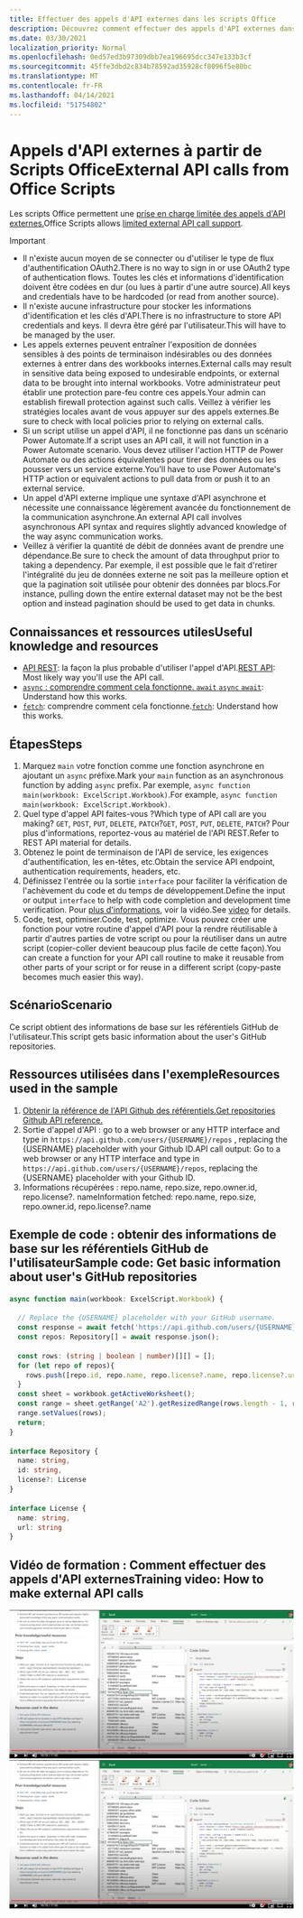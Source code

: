 ```yaml
---
title: Effectuer des appels d'API externes dans les scripts Office
description: Découvrez comment effectuer des appels d'API externes dans les scripts Office.
ms.date: 03/30/2021
localization_priority: Normal
ms.openlocfilehash: 0ed57ed3b97309dbb7ea196695dcc347e133b3cf
ms.sourcegitcommit: 45ffe3dbd2c834b78592ad35928cf8096f5e80bc
ms.translationtype: MT
ms.contentlocale: fr-FR
ms.lasthandoff: 04/14/2021
ms.locfileid: "51754802"
---
```

# <a name="external-api-calls-from-office-scripts"></a><span data-ttu-id="b9a20-103">Appels d'API externes à partir de Scripts Office</span><span class="sxs-lookup"><span data-stu-id="b9a20-103">External API calls from Office Scripts</span></span>

<span data-ttu-id="b9a20-104">Les scripts Office permettent une [prise en charge limitée des appels d'API externes.](../../develop/external-calls.md)</span><span class="sxs-lookup"><span data-stu-id="b9a20-104">Office Scripts allows [limited external API call support](../../develop/external-calls.md).</span></span>

> [!IMPORTANT]
>
> * <span data-ttu-id="b9a20-105">Il n'existe aucun moyen de se connecter ou d'utiliser le type de flux d'authentification OAuth2.</span><span class="sxs-lookup"><span data-stu-id="b9a20-105">There is no way to sign in or use OAuth2 type of authentication flows.</span></span> <span data-ttu-id="b9a20-106">Toutes les clés et informations d'identification doivent être codées en dur (ou lues à partir d'une autre source).</span><span class="sxs-lookup"><span data-stu-id="b9a20-106">All keys and credentials have to be hardcoded (or read from another source).</span></span>
> * <span data-ttu-id="b9a20-107">Il n'existe aucune infrastructure pour stocker les informations d'identification et les clés d'API.</span><span class="sxs-lookup"><span data-stu-id="b9a20-107">There is no infrastructure to store API credentials and keys.</span></span> <span data-ttu-id="b9a20-108">Il devra être géré par l'utilisateur.</span><span class="sxs-lookup"><span data-stu-id="b9a20-108">This will have to be managed by the user.</span></span>
> * <span data-ttu-id="b9a20-109">Les appels externes peuvent entraîner l'exposition de données sensibles à des points de terminaison indésirables ou des données externes à entrer dans des workbooks internes.</span><span class="sxs-lookup"><span data-stu-id="b9a20-109">External calls may result in sensitive data being exposed to undesirable endpoints, or external data to be brought into internal workbooks.</span></span> <span data-ttu-id="b9a20-110">Votre administrateur peut établir une protection pare-feu contre ces appels.</span><span class="sxs-lookup"><span data-stu-id="b9a20-110">Your admin can establish firewall protection against such calls.</span></span> <span data-ttu-id="b9a20-111">Veillez à vérifier les stratégies locales avant de vous appuyer sur des appels externes.</span><span class="sxs-lookup"><span data-stu-id="b9a20-111">Be sure to check with local policies prior to relying on external calls.</span></span>
> * <span data-ttu-id="b9a20-112">Si un script utilise un appel d'API, il ne fonctionne pas dans un scénario Power Automate.</span><span class="sxs-lookup"><span data-stu-id="b9a20-112">If a script uses an API call, it will not function in a Power Automate scenario.</span></span> <span data-ttu-id="b9a20-113">Vous devez utiliser l'action HTTP de Power Automate ou des actions équivalentes pour tirer des données ou les pousser vers un service externe.</span><span class="sxs-lookup"><span data-stu-id="b9a20-113">You'll have to use Power Automate's HTTP action or equivalent actions to pull data from or push it to an external service.</span></span>
> * <span data-ttu-id="b9a20-114">Un appel d'API externe implique une syntaxe d'API asynchrone et nécessite une connaissance légèrement avancée du fonctionnement de la communication asynchrone.</span><span class="sxs-lookup"><span data-stu-id="b9a20-114">An external API call involves asynchronous API syntax and requires slightly advanced knowledge of the way async communication works.</span></span>
> * <span data-ttu-id="b9a20-115">Veillez à vérifier la quantité de débit de données avant de prendre une dépendance.</span><span class="sxs-lookup"><span data-stu-id="b9a20-115">Be sure to check the amount of data throughput prior to taking a dependency.</span></span> <span data-ttu-id="b9a20-116">Par exemple, il est possible que le fait d'retirer l'intégralité du jeu de données externe ne soit pas la meilleure option et que la pagination soit utilisée pour obtenir des données par blocs.</span><span class="sxs-lookup"><span data-stu-id="b9a20-116">For instance, pulling down the entire external dataset may not be the best option and instead pagination should be used to get data in chunks.</span></span>

## <a name="useful-knowledge-and-resources"></a><span data-ttu-id="b9a20-117">Connaissances et ressources utiles</span><span class="sxs-lookup"><span data-stu-id="b9a20-117">Useful knowledge and resources</span></span>

* <span data-ttu-id="b9a20-118">[API REST](https://en.wikipedia.org/wiki/Representational_state_transfer): la façon la plus probable d'utiliser l'appel d'API.</span><span class="sxs-lookup"><span data-stu-id="b9a20-118">[REST API](https://en.wikipedia.org/wiki/Representational_state_transfer): Most likely way you'll use the API call.</span></span>
* <span data-ttu-id="b9a20-119">[ `async` : comprendre comment cela fonctionne. `await` ](https://developer.mozilla.org/docs/Learn/JavaScript/Asynchronous/Async_await)</span><span class="sxs-lookup"><span data-stu-id="b9a20-119">[`async` `await`](https://developer.mozilla.org/docs/Learn/JavaScript/Asynchronous/Async_await): Understand how this works.</span></span>
* <span data-ttu-id="b9a20-120">[`fetch`](https://developer.mozilla.org/docs/Web/API/Fetch_API/Using_Fetch): comprendre comment cela fonctionne.</span><span class="sxs-lookup"><span data-stu-id="b9a20-120">[`fetch`](https://developer.mozilla.org/docs/Web/API/Fetch_API/Using_Fetch): Understand how this works.</span></span>

## <a name="steps"></a><span data-ttu-id="b9a20-121">Étapes</span><span class="sxs-lookup"><span data-stu-id="b9a20-121">Steps</span></span>

1. <span data-ttu-id="b9a20-122">Marquez `main` votre fonction comme une fonction asynchrone en ajoutant un `async` préfixe.</span><span class="sxs-lookup"><span data-stu-id="b9a20-122">Mark your `main` function as an asynchronous function by adding `async` prefix.</span></span> <span data-ttu-id="b9a20-123">Par exemple, `async function main(workbook: ExcelScript.Workbook)`.</span><span class="sxs-lookup"><span data-stu-id="b9a20-123">For example, `async function main(workbook: ExcelScript.Workbook)`.</span></span>
1. <span data-ttu-id="b9a20-124">Quel type d'appel API faites-vous ?</span><span class="sxs-lookup"><span data-stu-id="b9a20-124">Which type of API call are you making?</span></span> <span data-ttu-id="b9a20-125">`GET`, `POST`, `PUT`, `DELETE`, `PATCH`?</span><span class="sxs-lookup"><span data-stu-id="b9a20-125">`GET`, `POST`, `PUT`, `DELETE`, `PATCH`?</span></span> <span data-ttu-id="b9a20-126">Pour plus d'informations, reportez-vous au matériel de l'API REST.</span><span class="sxs-lookup"><span data-stu-id="b9a20-126">Refer to REST API material for details.</span></span>
1. <span data-ttu-id="b9a20-127">Obtenez le point de terminaison de l'API de service, les exigences d'authentification, les en-têtes, etc.</span><span class="sxs-lookup"><span data-stu-id="b9a20-127">Obtain the service API endpoint, authentication requirements, headers, etc.</span></span>
1. <span data-ttu-id="b9a20-128">Définissez l'entrée ou la sortie `interface` pour faciliter la vérification de l'achèvement du code et du temps de développement.</span><span class="sxs-lookup"><span data-stu-id="b9a20-128">Define the input or output `interface` to help with code completion and development time verification.</span></span> <span data-ttu-id="b9a20-129">Pour [plus d'informations,](#training-video-how-to-make-external-api-calls) voir la vidéo.</span><span class="sxs-lookup"><span data-stu-id="b9a20-129">See [video](#training-video-how-to-make-external-api-calls) for details.</span></span>
1. <span data-ttu-id="b9a20-130">Code, test, optimiser.</span><span class="sxs-lookup"><span data-stu-id="b9a20-130">Code, test, optimize.</span></span> <span data-ttu-id="b9a20-131">Vous pouvez créer une fonction pour votre routine d'appel d'API pour la rendre réutilisable à partir d'autres parties de votre script ou pour la réutiliser dans un autre script (copier-coller devient beaucoup plus facile de cette façon).</span><span class="sxs-lookup"><span data-stu-id="b9a20-131">You can create a function for your API call routine to make it reusable from other parts of your script or for reuse in a different script (copy-paste becomes much easier this way).</span></span>

## <a name="scenario"></a><span data-ttu-id="b9a20-132">Scénario</span><span class="sxs-lookup"><span data-stu-id="b9a20-132">Scenario</span></span>

<span data-ttu-id="b9a20-133">Ce script obtient des informations de base sur les référentiels GitHub de l'utilisateur.</span><span class="sxs-lookup"><span data-stu-id="b9a20-133">This script gets basic information about the user's GitHub repositories.</span></span>

## <a name="resources-used-in-the-sample"></a><span data-ttu-id="b9a20-134">Ressources utilisées dans l'exemple</span><span class="sxs-lookup"><span data-stu-id="b9a20-134">Resources used in the sample</span></span>

1. [<span data-ttu-id="b9a20-135">Obtenir la référence de l'API Github des référentiels.</span><span class="sxs-lookup"><span data-stu-id="b9a20-135">Get repositories Github API reference.</span></span>](https://docs.github.com/rest/reference/repos#list-repositories-for-a-user)
1. <span data-ttu-id="b9a20-136">Sortie d'appel d'API : go to a web browser or any HTTP interface and type in `https://api.github.com/users/{USERNAME}/repos` , replacing the {USERNAME} placeholder with your Github ID.</span><span class="sxs-lookup"><span data-stu-id="b9a20-136">API call output: Go to a web browser or any HTTP interface and type in `https://api.github.com/users/{USERNAME}/repos`, replacing the {USERNAME} placeholder with your Github ID.</span></span>
1. <span data-ttu-id="b9a20-137">Informations récupérées : repo.name, repo.size, repo.owner.id, repo.license?. name</span><span class="sxs-lookup"><span data-stu-id="b9a20-137">Information fetched: repo.name, repo.size, repo.owner.id, repo.license?.name</span></span>

## <a name="sample-code-get-basic-information-about-users-github-repositories"></a><span data-ttu-id="b9a20-138">Exemple de code : obtenir des informations de base sur les référentiels GitHub de l'utilisateur</span><span class="sxs-lookup"><span data-stu-id="b9a20-138">Sample code: Get basic information about user's GitHub repositories</span></span>

```TypeScript
async function main(workbook: ExcelScript.Workbook) {

  // Replace the {USERNAME} placeholder with your GitHub username.
  const response = await fetch('https://api.github.com/users/{USERNAME}/repos');
  const repos: Repository[] = await response.json();
  
  const rows: (string | boolean | number)[][] = [];
  for (let repo of repos){ 
    rows.push([repo.id, repo.name, repo.license?.name, repo.license?.url])
  }
  const sheet = workbook.getActiveWorksheet();
  const range = sheet.getRange('A2').getResizedRange(rows.length - 1, rows[0].length - 1);
  range.setValues(rows);
  return;
}

interface Repository {
  name: string,
  id: string,
  license?: License 
}

interface License {
  name: string,
  url: string
}
```

## <a name="training-video-how-to-make-external-api-calls"></a><span data-ttu-id="b9a20-139">Vidéo de formation : Comment effectuer des appels d'API externes</span><span class="sxs-lookup"><span data-stu-id="b9a20-139">Training video: How to make external API calls</span></span>

<span data-ttu-id="b9a20-140">[![Regarder une vidéo sur la façon d'effectuer des appels d'API externes](../../images/api-vid.png)](https://youtu.be/fulP29J418E "Vidéo sur la façon d'effectuer des appels d'API externes")</span><span class="sxs-lookup"><span data-stu-id="b9a20-140">[![Watch video on how to make external API calls](../../images/api-vid.png)](https://youtu.be/fulP29J418E "Video on how to make external API calls")</span></span>
